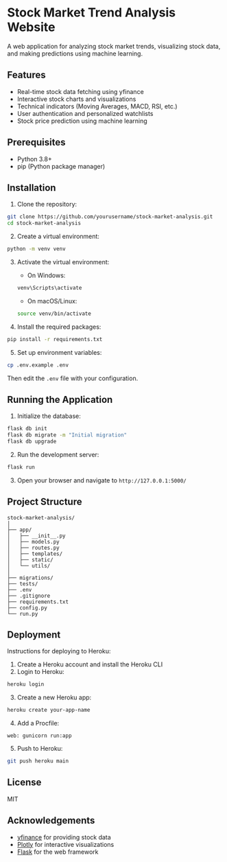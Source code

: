 # Stock Market Trend Analysis Website

A web application for analyzing stock market trends, visualizing stock data, and making predictions using machine learning.

## Features

- Real-time stock data fetching using yfinance
- Interactive stock charts and visualizations
- Technical indicators (Moving Averages, MACD, RSI, etc.)
- User authentication and personalized watchlists
- Stock price prediction using machine learning

## Prerequisites

- Python 3.8+
- pip (Python package manager)

## Installation

1. Clone the repository:
```bash
git clone https://github.com/yourusername/stock-market-analysis.git
cd stock-market-analysis
```

2. Create a virtual environment:
```bash
python -m venv venv
```

3. Activate the virtual environment:
   - On Windows:
   ```bash
   venv\Scripts\activate
   ```
   - On macOS/Linux:
   ```bash
   source venv/bin/activate
   ```

4. Install the required packages:
```bash
pip install -r requirements.txt
```

5. Set up environment variables:
```bash
cp .env.example .env
```
Then edit the `.env` file with your configuration.

## Running the Application

1. Initialize the database:
```bash
flask db init
flask db migrate -m "Initial migration"
flask db upgrade
```

2. Run the development server:
```bash
flask run
```

3. Open your browser and navigate to `http://127.0.0.1:5000/`

## Project Structure

```
stock-market-analysis/
│
├── app/
│   ├── __init__.py
│   ├── models.py
│   ├── routes.py
│   ├── templates/
│   ├── static/
│   └── utils/
│
├── migrations/
├── tests/
├── .env
├── .gitignore
├── requirements.txt
├── config.py
└── run.py
```

## Deployment

Instructions for deploying to Heroku:

1. Create a Heroku account and install the Heroku CLI
2. Login to Heroku:
```bash
heroku login
```
3. Create a new Heroku app:
```bash
heroku create your-app-name
```
4. Add a Procfile:
```
web: gunicorn run:app
```
5. Push to Heroku:
```bash
git push heroku main
```

## License

MIT

## Acknowledgements

- [yfinance](https://github.com/ranaroussi/yfinance) for providing stock data
- [Plotly](https://plotly.com/) for interactive visualizations
- [Flask](https://flask.palletsprojects.com/) for the web framework 